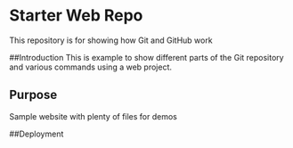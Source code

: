 # Starter Web Repo

This repository is for showing how Git and GitHub work

##Introduction
This is example to show different parts of the Git repository and various commands using a web project.

## Purpose

Sample website with plenty of files for demos

##Deployment